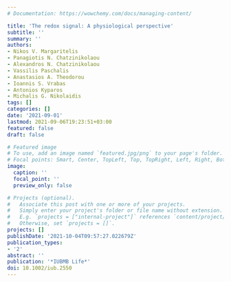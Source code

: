 ```yaml
---
# Documentation: https://wowchemy.com/docs/managing-content/

title: 'The redox signal: A physiological perspective'
subtitle: ''
summary: ''
authors:
- Nikos V. Margaritelis
- Panagiotis N. Chatzinikolaou
- Alexandros N. Chatzinikolaou
- Vassilis Paschalis
- Anastasios A. Theodorou
- Ioannis S. Vrabas
- Antonios Kyparos
- Michalis G. Nikolaidis
tags: []
categories: []
date: '2021-09-01'
lastmod: 2021-09-06T19:23:51+03:00
featured: false
draft: false

# Featured image
# To use, add an image named `featured.jpg/png` to your page's folder.
# Focal points: Smart, Center, TopLeft, Top, TopRight, Left, Right, BottomLeft, Bottom, BottomRight.
image:
  caption: ''
  focal_point: ''
  preview_only: false

# Projects (optional).
#   Associate this post with one or more of your projects.
#   Simply enter your project's folder or file name without extension.
#   E.g. `projects = ["internal-project"]` references `content/project/deep-learning/index.md`.
#   Otherwise, set `projects = []`.
projects: []
publishDate: '2021-10-04T09:57:27.022679Z'
publication_types:
- '2'
abstract: ''
publication: '*IUBMB Life*'
doi: 10.1002/iub.2550
---
```

